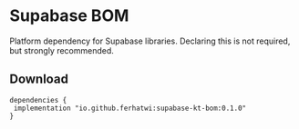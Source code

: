 # Supabase BOM
Platform dependency for Supabase libraries. Declaring this is not required, but strongly recommended.
## Download
```
dependencies {
 implementation "io.github.ferhatwi:supabase-kt-bom:0.1.0"
} 